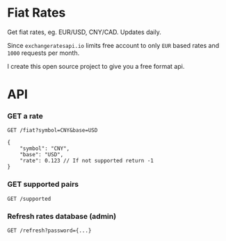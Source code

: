 # Fiat Rates
Get fiat rates, eg. EUR/USD, CNY/CAD. Updates daily.

Since `exchangeratesapi.io` limits free account to only `EUR` based rates and `1000` requests per month.

I create this open source project to give you a free format api.

# API

### GET a rate
```
GET /fiat?symbol=CNY&base=USD

{
    "symbol": "CNY",
    "base": "USD",
    "rate": 0.123 // If not supported return -1
}
```

### GET supported pairs

```
GET /supported
```

### Refresh rates database (admin)

```
GET /refresh?password={...}
```